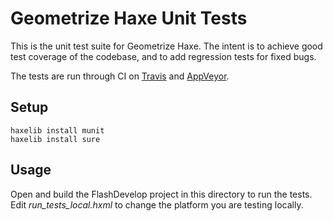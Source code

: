 # Geometrize Haxe Unit Tests

This is the unit test suite for Geometrize Haxe. The intent is to achieve good test coverage of the codebase, and to add regression tests for fixed bugs.

The tests are run through CI on [Travis](https://travis-ci.org/Tw1ddle/geometrize-haxe-unit-tests) and [AppVeyor](https://ci.appveyor.com/project/Tw1ddle/geometrize-haxe-unit-tests).

## Setup

```
haxelib install munit
haxelib install sure
```

## Usage

Open and build the FlashDevelop project in this directory to run the tests. Edit *run_tests_local.hxml* to change the platform you are testing locally.